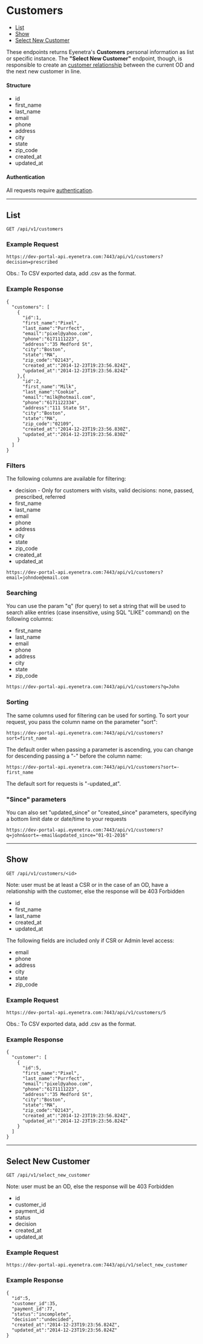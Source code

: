 # Customers

* [List](#list)
* [Show](#show)
* [Select New Customer](#select-new-customer)

These endpoints returns Eyenetra's **Customers** personal information as list or specific instance. The **"Select New Customer"** endpoint, though, is responsible to create an [customer relationship](ApiV1CustomerRelationships) between the current OD and the next new customer in line.

#### Structure

* id
* first_name
* last_name
* email
* phone
* address
* city
* state
* zip_code
* created_at
* updated_at

#### Authentication

All requests require [authentication](ApiV1BasicAuthentication).

-----

## List

````
GET /api/v1/customers
````

### Example Request

````
https://dev-portal-api.eyenetra.com:7443/api/v1/customers?decision=prescribed
````

Obs.: To CSV exported data, add .csv as the format.

### Example Response

````
{
  "customers": [
    {
      "id":1,
      "first_name":"Pixel",
      "last_name":"Purrfect",
      "email":"pixel@yahoo.com",
      "phone":"6171111223",
      "address":"35 Medford St",
      "city":"Boston",
      "state":"MA",
      "zip_code":"02143",
      "created_at":"2014-12-23T19:23:56.824Z",
      "updated_at":"2014-12-23T19:23:56.824Z"
    },{
      "id":2,
      "first_name":"Milk",
      "last_name":"Cookie",
      "email":"milk@hotmail.com",
      "phone":"6171122334",
      "address":"111 State St",
      "city":"Boston",
      "state":"MA",
      "zip_code":"02109",
      "created_at":"2014-12-23T19:23:56.830Z",
      "updated_at":"2014-12-23T19:23:56.830Z"
    }
  ]
}
````

### Filters

The following columns are available for filtering: 
* decision - Only for customers with visits, valid decisions: none, passed, prescribed, referred
* first_name
* last_name
* email
* phone
* address
* city
* state
* zip_code
* created_at
* updated_at

````
https://dev-portal-api.eyenetra.com:7443/api/v1/customers?email=johndoe@email.com
````

### Searching

You can use the param "q" (for query) to set a string that will be used to search alike entries (case insensitive, using SQL "LIKE" command) on the following columns:
* first_name
* last_name
* email
* phone
* address
* city
* state
* zip_code

````
https://dev-portal-api.eyenetra.com:7443/api/v1/customers?q=John
````

### Sorting

The same columns used for filtering can be used for sorting. To sort your request, you pass the column name on the parameter "sort":

````
https://dev-portal-api.eyenetra.com:7443/api/v1/customers?sort=first_name
````

The default order when passing a parameter is ascending, you can change for descending passing a "-" before the column name:

````
https://dev-portal-api.eyenetra.com:7443/api/v1/customers?sort=-first_name
````

The default sort for requests is "-updated_at".

### "Since" parameters

You can also set "updated_since" or "created_since" parameters, specifying a bottom limit date or date/time to your requests

````
https://dev-portal-api.eyenetra.com:7443/api/v1/customers?q=john&sort=-email&updated_since="01-01-2016"
````


-----

## Show

````
GET /api/v1/customers/<id>
````

Note: user must be at least a CSR or in the case of an OD, have a relationship with the customer, else the response will be 403 Forbidden

* id
* first_name
* last_name
* created_at
* updated_at

The following fields are included only if CSR or Admin level access:
* email
* phone
* address
* city
* state
* zip_code

### Example Request

````
https://dev-portal-api.eyenetra.com:7443/api/v1/customers/5
````

Obs.: To CSV exported data, add .csv as the format.

### Example Response

````
{
  "customer": [
    {
      "id":5,
      "first_name":"Pixel",
      "last_name":"Purrfect",
      "email":"pixel@yahoo.com",
      "phone":"6171111223",
      "address":"35 Medford St",
      "city":"Boston",
      "state":"MA",
      "zip_code":"02143",
      "created_at":"2014-12-23T19:23:56.824Z",
      "updated_at":"2014-12-23T19:23:56.824Z"
    }
  ]
}
````

-----

## Select New Customer

````
GET /api/v1/select_new_customer
````

Note: user must be an OD, else the response will be 403 Forbidden

* id
* customer_id
* payment_id
* status
* decision
* created_at
* updated_at

### Example Request

````
https://dev-portal-api.eyenetra.com:7443/api/v1/select_new_customer
````

### Example Response

````
{
  "id":5,
  "customer_id":35,
  "payment_id":77,
  "status":"incomplete",
  "decision":"undecided",
  "created_at":"2014-12-23T19:23:56.824Z",
  "updated_at":"2014-12-23T19:23:56.824Z"
}
````

